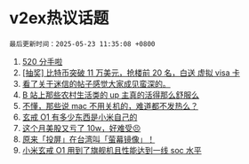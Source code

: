 # v2ex热议话题

`最后更新时间：2025-05-23 11:35:08 +0800`

1. [520 分手啦](https://www.v2ex.com/t/1133575)
1. [[抽奖] 比特币突破 11 万美元，抢楼前 20 名，白送 虚拟 visa 卡](https://www.v2ex.com/t/1133506)
1. [看了关于迷信的帖子感觉大家成见蛮深的。](https://www.v2ex.com/t/1133570)
1. [B 站上那些农村生活类的 up 主真的活得那么舒服么](https://www.v2ex.com/t/1133654)
1. [不懂，那些说 mac 不用关机的，难道都不发热么？](https://www.v2ex.com/t/1133688)
1. [玄戒 O1 有多少东西是小米自己的](https://www.v2ex.com/t/1133697)
1. [这个月美股又亏了 10w，好难受😣](https://www.v2ex.com/t/1133699)
1. [​原来「投屏」在台湾叫「萤幕镜像」！](https://www.v2ex.com/t/1133556)
1. [小米玄戒 O1 用到了旗舰机且性能达到一线 soc 水平](https://www.v2ex.com/t/1133657)

